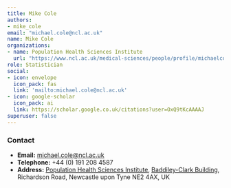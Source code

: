 ```yaml
---
title: Mike Cole
authors:
- mike_cole
email: "michael.cole@ncl.ac.uk"
name: Mike Cole
organizations:
- name: Population Health Sciences Institute
  url: "https://www.ncl.ac.uk/medical-sciences/people/profile/michaelcole.html"
role: Statistician
social:
- icon: envelope
  icon_pack: fas
  link: 'mailto:michael.cole@ncl.ac.uk'
- icon: google-scholar
  icon_pack: ai
  link: https://scholar.google.co.uk/citations?user=OxQ9tKcAAAAJ
superuser: false
---
```


### Contact

- __Email:__ [michael.cole@ncl.ac.uk](mailto:michael.cole@ncl.ac.uk)
- __Telephone:__ +44 (0) 191 208 4587
- __Address:__ [Population Health Sciences Institute](https://www.ncl.ac.uk/medical-sciences/research/institutes/health-sciences/), [Baddiley-Clark Building](https://www.ncl.ac.uk/tour/academic/baddiley-clark/), Richardson Road, Newcastle upon Tyne NE2 4AX, UK
